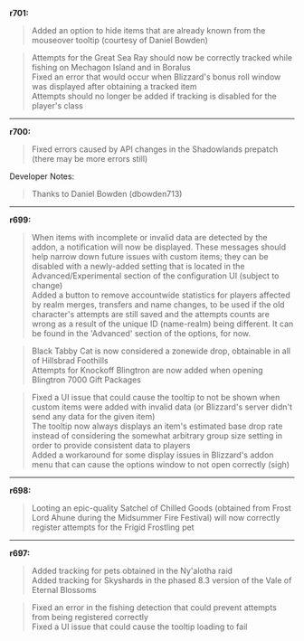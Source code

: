 **r701:**

> Added an option to hide items that are already known from the mouseover tooltip (courtesy of Daniel Bowden) 

> Attempts for the Great Sea Ray should now be correctly tracked while fishing on Mechagon Island and in Boralus
<br>Fixed an error that would occur when Blizzard's bonus roll window was displayed after obtaining a tracked item
<br>Attempts should no longer be added if tracking is disabled for the player's class

-----

**r700:**

> Fixed errors caused by API changes in the Shadowlands prepatch (there may be more errors still)

Developer Notes:
> Thanks to Daniel Bowden (dbowden713)

-----

**r699:**

> When items with incomplete or invalid data are detected by the addon, a notification will now be displayed. These messages should help narrow down future issues with custom items; they can be disabled with a newly-added setting that is located in the Advanced/Experimental section of the configuration UI (subject to change)
<br>Added a button to remove accountwide statistics for players affected by realm merges, transfers and name changes, to be used if the old character's attempts are still saved and the attempts counts are wrong as a result of the unique ID (name-realm) being different. It can be found in the 'Advanced' section of the options, for now.

> Black Tabby Cat is now considered a zonewide drop, obtainable in all of Hillsbrad Foothills
<br>Attempts for Knockoff Blingtron are now added when opening Blingtron 7000 Gift Packages

> Fixed a UI issue that could cause the tooltip to not be shown when custom items were added with invalid data (or Blizzard's server didn't send any data for the given item)
<br>The tooltip now always displays an item's estimated base drop rate instead of considering the somewhat arbitrary group size setting in order to provide consistent data to players
<br>Added a workaround for some display issues in Blizzard's addon menu that can cause the options window to not open correctly (sigh)

-----

**r698:**

> Looting an epic-quality Satchel of Chilled Goods (obtained from Frost Lord Ahune during the Midsummer Fire Festival) will now correctly register attempts for the Frigid Frostling pet

-----

**r697:**

> Added tracking for pets obtained in the Ny'alotha raid
<br>Added tracking for Skyshards in the phased 8.3 version of the Vale of Eternal Blossoms

> Fixed an error in the fishing detection that could prevent attempts from being registered correctly
<br>Fixed a UI issue that could cause the tooltip loading to fail
